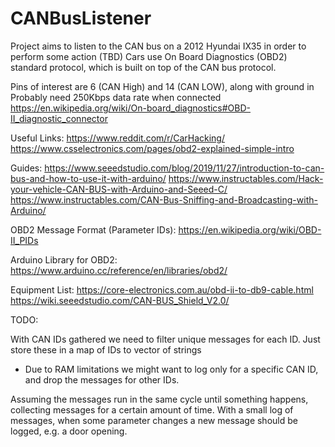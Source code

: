 # CANBusListener

Project aims to listen to the CAN bus on a 2012 Hyundai IX35 in order to perform some action (TBD)
Cars use On Board Diagnostics (OBD2) standard protocol, which is built on top of the CAN bus protocol.

Pins of interest are 6 (CAN High) and 14 (CAN LOW), along with ground in 
Probably need 250Kbps data rate when connected
https://en.wikipedia.org/wiki/On-board_diagnostics#OBD-II_diagnostic_connector

Useful Links:
https://www.reddit.com/r/CarHacking/
https://www.csselectronics.com/pages/obd2-explained-simple-intro

Guides:
https://www.seeedstudio.com/blog/2019/11/27/introduction-to-can-bus-and-how-to-use-it-with-arduino/
https://www.instructables.com/Hack-your-vehicle-CAN-BUS-with-Arduino-and-Seeed-C/
https://www.instructables.com/CAN-Bus-Sniffing-and-Broadcasting-with-Arduino/

OBD2 Message Format (Parameter IDs):
https://en.wikipedia.org/wiki/OBD-II_PIDs

Arduino Library for OBD2:
https://www.arduino.cc/reference/en/libraries/obd2/

Equipment List:
https://core-electronics.com.au/obd-ii-to-db9-cable.html
https://wiki.seeedstudio.com/CAN-BUS_Shield_V2.0/

TODO:

With CAN IDs gathered we need to filter unique messages for each ID.
Just store these in a map of IDs to vector of strings
 - Due to RAM limitations we might want to log only for a specific CAN ID, and drop the messages for other IDs.

Assuming the messages run in the same cycle until something happens, collecting messages for a certain amount of time.
With a small log of messages, when some parameter changes a new message should be logged, e.g. a door opening.
